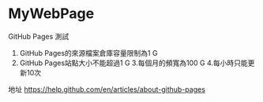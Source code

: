 # MyWebPage

GitHub Pages 測試


1. GitHub Pages的來源檔案倉庫容量限制為1 G 
2. GitHub Pages站點大小不能超過1 G 
3.每個月的頻寬為100 G 
4.每小時只能更新10次 

地址 
https://help.github.com/en/articles/about-github-pages
